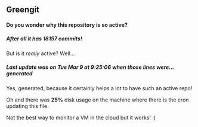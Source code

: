 ## Greengit

#### Do you wonder why this repository is so active?

##### After all it has 18157 commits!

But is it *really* active? Well...

##### Last update was on Tue Mar 9 at 9:25:06 when those lines were... generated

Yes, generated, because it certainly helps a lot to have such an active repo!

Oh and there was **25%** disk usage on the machine
where there is the cron updating this file.

Not the best way to monitor a VM in the cloud but it works! :)
